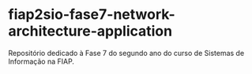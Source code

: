 # fiap2sio-fase7-network-architecture-application
Repositório dedicado à Fase 7 do segundo ano do curso de Sistemas de Informação na FIAP.
